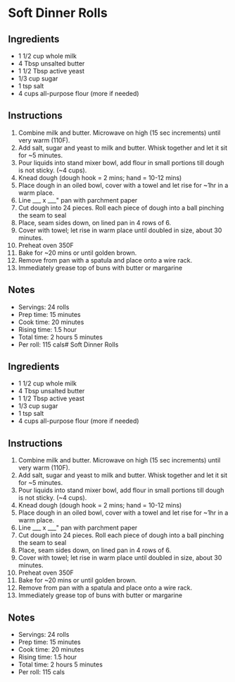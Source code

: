 # Soft Dinner Rolls

## Ingredients

- 1 1/2 cup whole milk
- 4 Tbsp unsalted butter
- 1 1/2 Tbsp active yeast
- 1/3 cup sugar
- 1 tsp salt
- 4 cups all-purpose flour (more if needed)

## Instructions

1. Combine milk and butter. Microwave on high (15 sec increments) until very warm (110F).
1. Add salt, sugar and yeast to milk and butter. Whisk together and let it sit for ~5 minutes.
1. Pour liquids into stand mixer bowl, add flour in small portions till dough is not sticky. (~4 cups).
1. Knead dough (dough hook = 2 mins; hand = 10-12 mins)
1. Place dough in an oiled bowl, cover with a towel and let rise for ~1hr in a warm place.
1. Line ___ x ___" pan with parchment paper
1. Cut dough into 24 pieces. Roll each piece of dough into a ball pinching the seam to seal
1. Place, seam sides down, on lined pan in 4 rows of 6.
1. Cover with towel; let rise in warm place until doubled in size, about 30 minutes.
1. Preheat oven 350F
1. Bake for ~20 mins or until golden brown.
1. Remove from pan with a spatula and place onto a wire rack.
1. Immediately grease top of buns with butter or margarine

## Notes

- Servings: 24 rolls
- Prep time: 15 minutes
- Cook time: 20 minutes
- Rising time: 1.5 hour
- Total time: 2 hours 5 minutes
- Per roll: 115 cals# Soft Dinner Rolls

## Ingredients

- 1 1/2 cup whole milk
- 4 Tbsp unsalted butter
- 1 1/2 Tbsp active yeast
- 1/3 cup sugar
- 1 tsp salt
- 4 cups all-purpose flour (more if needed)

## Instructions

1. Combine milk and butter. Microwave on high (15 sec increments) until very warm (110F).
1. Add salt, sugar and yeast to milk and butter. Whisk together and let it sit for ~5 minutes.
1. Pour liquids into stand mixer bowl, add flour in small portions till dough is not sticky. (~4 cups).
1. Knead dough (dough hook = 2 mins; hand = 10-12 mins)
1. Place dough in an oiled bowl, cover with a towel and let rise for ~1hr in a warm place.
1. Line ___ x ___" pan with parchment paper
1. Cut dough into 24 pieces. Roll each piece of dough into a ball pinching the seam to seal
1. Place, seam sides down, on lined pan in 4 rows of 6.
1. Cover with towel; let rise in warm place until doubled in size, about 30 minutes.
1. Preheat oven 350F
1. Bake for ~20 mins or until golden brown.
1. Remove from pan with a spatula and place onto a wire rack.
1. Immediately grease top of buns with butter or margarine

## Notes

- Servings: 24 rolls
- Prep time: 15 minutes
- Cook time: 20 minutes
- Rising time: 1.5 hour
- Total time: 2 hours 5 minutes
- Per roll: 115 cals